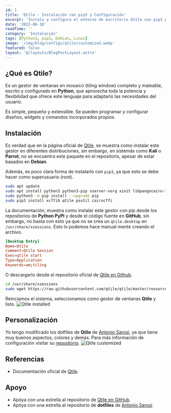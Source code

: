 ```yaml
---
id: 1
title: 'Qtile - Instalación con pip3 y Configuración'
excerpt: 'Instala y configura el entorno de escritorio Qtile con pip3 para sistemas basados en Debian'
date: '2022-08-18'
readTime: ''
category: 'Instalación'
tags: [Python3, pip3, Debian, Linux]
image: '/img/blog/configs/qtile/customized.webp'
featured: false
layout: '@/layouts/BlogPostLayout.astro'
---
```


## ¿Qué es Qtile?

Es un gestor de ventanas en mosaico (tiling window) completo y maleable, escrito y configurado en **Python**, que aprovecha toda la potencia y flexibilidad que ofrece este lenguaje para adaptarlo las necesidades del usuario.

Es simple, pequeño y extensible. Se pueden programar y configurar diseños, widgets y comandos incorporados propios.

## Instalación

Es verdad que en la página oficial de [Qtile](http://docs.qtile.org/en/stable/manual/install/index.html), se muestra como instalar este gestor en diferentes distribuciones, sin embargo, en sistemás como **Kali** o **Parrot**, no se encuentra este paquete en el repositorio, apesar de estar basados en **Debian**.

Además, es poco clara forma de instalarlo con `pip3`, ya que esto se debe hacer como superusuario (root).

```bash
sudo apt update
sudo apt install python3 python3-pip xserver-xorg xinit libpangocairo-1.0-0
sudo python3 -m pip install --upgrade pip
sudo pip3 install xcffib qtile psutil cairocffi
```

La documentación, muestra como instalar este gestor con pip desde los repositorios de **Python PyPI** y desde el código fuente en **GitHub**, sin embargo, no basta con esto ya que no se crea un `qtile.desktop` en `/usr/share/xsessions`. Esto lo podemos hace manual mente creando el archivo.

```conf
[Desktop Entry]
Name=Qtile
Comment=Qtile Session
Exec=qtile start
Type=Application
Keywords=wm;tiling
```

O descargarlo desde el repositorio oficial de [Qtile en Github](https://github.com/qtile/qtile/blob/master/resources/qtile.desktop).

```bash
cd /usr/share/xsessions
sudo wget https://raw.githubusercontent.com/qtile/qtile/master/resources/qtile.desktop
```

Reinciamos el sistema, seleccionamos como gestor de ventanas **Qtile** y listo.
![Qtile installed](/img/blog/configs/qtile/instaled.webp)

## Personalización

Yo tengo modificado los dotfiles de **Qtile** de [Antonio Sarosi](https://antoniosarosi.com/), ya que tiene muy buenos aspectos, colores y demás. Para más información de configuración visitar su [repositorio](https://github.com/antoniosarosi/dotfiles/blob/master/.config/qtile/README.es.md).
![Qtile customized](/img/blog/configs/qtile/customized.webp)

## Referencias

* Documentación oficial de [Qtile](http://docs.qtile.org/en/stable/).

## Apoyo

* Apóya con una estrella al repositorio de [Qtile en GitHub](https://github.com/qtile/qtile/).
* Apóya con una estrella al repositorio de **dotfiles** de [Antonio Sarosi](https://github.com/antoniosarosi/dotfiles).
